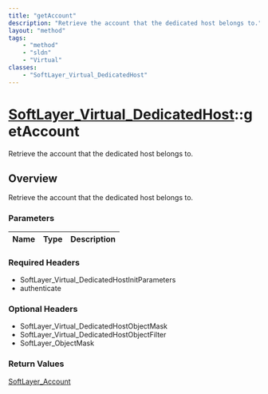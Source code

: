 ```yaml
---
title: "getAccount"
description: "Retrieve the account that the dedicated host belongs to."
layout: "method"
tags:
    - "method"
    - "sldn"
    - "Virtual"
classes:
    - "SoftLayer_Virtual_DedicatedHost"
---
```

# [SoftLayer_Virtual_DedicatedHost](/reference/services/SoftLayer_Virtual_DedicatedHost)::getAccount

Retrieve the account that the dedicated host belongs to.


## Overview 
Retrieve the account that the dedicated host belongs to.

### Parameters 
|Name | Type | Description |
| --- | --- | --- |


### Required Headers
* SoftLayer_Virtual_DedicatedHostInitParameters
* authenticate

### Optional Headers
* SoftLayer_Virtual_DedicatedHostObjectMask
* SoftLayer_Virtual_DedicatedHostObjectFilter
* SoftLayer_ObjectMask

### Return Values
<a href='/reference/datatypes/SoftLayer_Account'>SoftLayer_Account </a>

